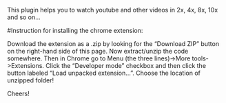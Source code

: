 
  
 This plugin helps you to watch youtube and other videos in 2x, 4x, 8x, 10x and so on...
  
 #Instruction for installing the chrome extension:
 
 Download the extension as a .zip by looking for the “Download ZIP” button on the right-hand side of this page.
 Now extract/unzip the code somewhere.
 Then in Chrome go to Menu (the three lines)->More tools->Extensions.
 Click the “Developer mode” checkbox and then click the button labeled “Load unpacked extension…”.
 Choose the location of unzipped folder!
 
 
 Cheers!